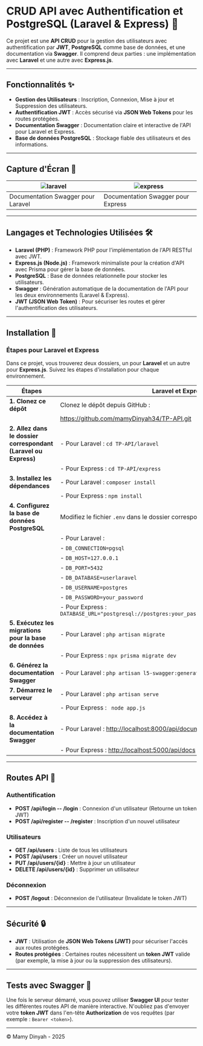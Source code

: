 # CRUD API avec Authentification et PostgreSQL (Laravel & Express) 🔐

Ce projet est une **API CRUD** pour la gestion des utilisateurs avec authentification par **JWT**, **PostgreSQL** comme base de données, et une documentation via **Swagger**. Il comprend deux parties : une implémentation avec **Laravel** et une autre avec **Express.js**.

---

## Fonctionnalités ✨

- **Gestion des Utilisateurs** : Inscription, Connexion, Mise à jour et Suppression des utilisateurs.
- **Authentification JWT** : Accès sécurisé via **JSON Web Tokens** pour les routes protégées.
- **Documentation Swagger** : Documentation claire et interactive de l'API pour Laravel et Express.
- **Base de données PostgreSQL** : Stockage fiable des utilisateurs et des informations.

---

## Capture d'Écran 📸

| ![laravel](https://github.com/user-attachments/assets/6717c2dd-490b-4cf6-8867-0b18770babf3)| ![express](https://github.com/user-attachments/assets/4811b79f-1884-46cd-a042-abcf4d7a1899) |
|---|---|
| Documentation Swagger pour Laravel | Documentation Swagger pour Express |

---

## Langages et Technologies Utilisées 🛠️

- **Laravel (PHP)** : Framework PHP pour l'implémentation de l'API RESTful avec JWT.
- **Express.js (Node.js)** : Framework minimaliste pour la création d'API avec Prisma pour gérer la base de données.
- **PostgreSQL** : Base de données relationnelle pour stocker les utilisateurs.
- **Swagger** : Génération automatique de la documentation de l'API pour les deux environnements (Laravel & Express).
- **JWT (JSON Web Token)** : Pour sécuriser les routes et gérer l'authentification des utilisateurs.

---

## Installation 🚀

### Étapes pour Laravel et Express

Dans ce projet, vous trouverez deux dossiers, un pour **Laravel** et un autre pour **Express.js**. Suivez les étapes d'installation pour chaque environnement.

| **Étapes**                                               | **Laravel et Express**                                         |
|----------------------------------------------------------|---------------------------------------------------------------|
| **1. Clonez ce dépôt**                                   | Clonez le dépôt depuis GitHub :                               |
|                                                          |   https://github.com/mamyDinyah34/TP-API.git                  |
| **2. Allez dans le dossier correspondant (Laravel ou Express)** |  - Pour Laravel : `cd TP-API/laravel`                         |
|                                                          | - Pour Express : `cd TP-API/express`                         |
| **3. Installez les dépendances**                         |  - Pour Laravel : `composer install`                          |
|                                                          |  - Pour Express : `npm install`                               |
| **4. Configurez la base de données PostgreSQL**          | Modifiez le fichier `.env` dans le dossier correspondant :     |
|                                                          |   - Pour Laravel :                                              |
|                                                          |     - `DB_CONNECTION=pgsql`                                    |
|                                                          |     - `DB_HOST=127.0.0.1`                                      |
|                                                          |     - `DB_PORT=5432`                                          |
|                                                          |     - `DB_DATABASE=userlaravel`                                   |
|                                                          |     - `DB_USERNAME=postgres`                                   |
|                                                          |     - `DB_PASSWORD=your_password`                              |
|                                                          |   - Pour Express : `DATABASE_URL="postgresql://postgres:your_password@localhost:5432/userexpress"` |
| **5. Exécutez les migrations pour la base de données**   | - Pour Laravel : `php artisan migrate`                         |
|                                                          | - Pour Express : `npx prisma migrate dev`                      |
| **6. Générez la documentation Swagger**                  | - Pour Laravel : `php artisan l5-swagger:generate`             |
| **7. Démarrez le serveur**                               | - Pour Laravel : `php artisan serve`                           |
|                                                          | - Pour Express : ` node app.js`                                   |
| **8. Accédez à la documentation Swagger**                | - Pour Laravel : [http://localhost:8000/api/documentation](http://localhost:8000/api/documentation) |
|                                                          | - Pour Express : [http://localhost:5000/api/docs](http://localhost:5000/api/docs) |

---

## Routes API 📡

### Authentification

- **POST /api/login  -- /login** : Connexion d'un utilisateur (Retourne un token JWT)
- **POST /api/register --  /register** : Inscription d'un nouvel utilisateur

### Utilisateurs

- **GET /api/users** : Liste de tous les utilisateurs
- **POST /api/users** : Créer un nouvel utilisateur
- **PUT /api/users/{id}** : Mettre à jour un utilisateur
- **DELETE /api/users/{id}** : Supprimer un utilisateur

### Déconnexion

- **POST /logout** : Déconnexion de l'utilisateur (Invalidate le token JWT)

---

## Sécurité 🔒

- **JWT** : Utilisation de **JSON Web Tokens (JWT)** pour sécuriser l'accès aux routes protégées.
- **Routes protégées** : Certaines routes nécessitent un **token JWT** valide (par exemple, la mise à jour ou la suppression des utilisateurs).

---

## Tests avec Swagger 🧪

Une fois le serveur démarré, vous pouvez utiliser **Swagger UI** pour tester les différentes routes API de manière interactive. N'oubliez pas d'envoyer votre **token JWT** dans l'en-tête **Authorization** de vos requêtes (par exemple : `Bearer <token>`).

---

© Mamy Dinyah - 2025
